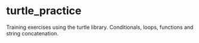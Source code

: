 # turtle_practice

Training exercises using the turtle library.  Conditionals, loops, functions and string concatenation.
